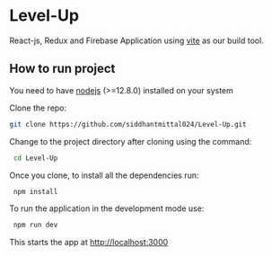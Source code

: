 # Level-Up

React-js, Redux and Firebase Application using [vite](https://vitejs.dev/) as our build tool.

## How to run project

You need to have [nodejs](https://nodejs.org) (>=12.8.0) installed on your system

Clone the repo:
   ```sh
   git clone https://github.com/siddhantmittal024/Level-Up.git
   ```
   
Change to the project directory after cloning using the command:
  ```sh
   cd Level-Up
   ``` 
   
Once you clone, to install all the dependencies run:
  ```sh
   npm install
   ```
   
To run the application in the development mode use:
  ```sh
   npm run dev
   ```
   
This starts the app at [http://localhost:3000](http://localhost:3000)
